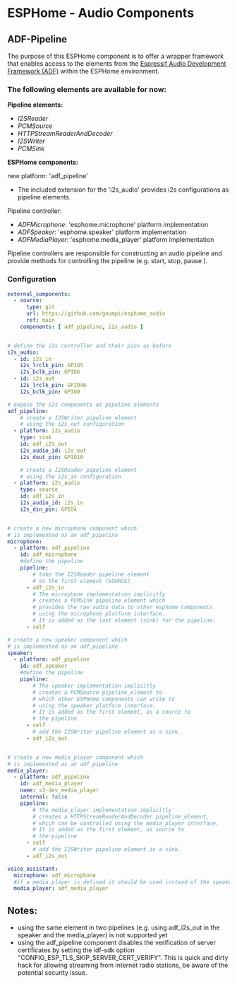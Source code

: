 # ESPHome - Audio Components

## ADF-Pipeline

The purpose of this ESPHome component is to offer a wrapper framework that enables access to the elements from the [Espressif Audio Development Framework (ADF)](https://github.com/espressif/esp-adf) within the ESPHome environment.



### The following elements are available for now:

**Pipeline elements:**

* *I2SReader*
* *PCMSource*
* *HTTPStreamReaderAndDecoder*
* *I2SWriter*
* *PCMSink*

**ESPHome components:**

new platform: 'adf_pipeline'

* The included extension for the 'i2s_audio' provides i2s configurations as pipeline elements.


Pipeline controller:

*  *ADFMicrophone*: 'esphome.microphone' platform implementation
*  *ADFSpeaker*: 'esphome.speaker' platform implementation
*  *ADFMediaPlayer*: 'esphome.media_player' platform implementation

Pipeline controllers are responsible for constructing an audio pipeline and provide methods for controlling the pipeline (e.g. start, stop, pause ).



### Configuration
```yaml
external_components:
  - source:
      type: git
      url: https://github.com/gnumpi/esphome_audio
      ref: main
    components: [ adf_pipeline, i2s_audio ]


# define the i2s controller and their pins as before
i2s_audio:
  - id: i2s_in
    i2s_lrclk_pin: GPIO5
    i2s_bclk_pin: GPIO6
  - id: i2s_out
    i2s_lrclk_pin: GPIO46
    i2s_bclk_pin: GPIO9

# expose the i2s components as pipeline elements
adf_pipeline:
    # create a I2SWriter pipeline element
    # using the i2s_out configuration
  - platform: i2s_audio
    type: sink
    id: adf_i2s_out
    i2s_audio_id: i2s_out
    i2s_dout_pin: GPIO10

    # create a I2SReader pipeline element
    # using the i2s_in configuration
  - platform: i2s_audio
    type: source
    id: adf_i2s_in
    i2s_audio_id: i2s_in
    i2s_din_pin: GPIO4


# create a new microphone component which
# is implemented as an adf_pipeline
microphone:
  - platform: adf_pipeline
    id: adf_microphone
    #define the pipeline
    pipeline:
        # take the I2SReader pipeline element
        # as the first element (SOURCE)
      - adf_i2s_in
        # The microphone implementation implicitly
        # creates a PCMSink pipeline_element which
        # provides the raw audio data to other esphome components
        # using the microphone platform interface.
        # It is added as the last element (sink) for the pipeline.
      - self

# create a new speaker component which
# is implemented as an adf_pipeline
speaker:
  - platform: adf_pipeline
    id: adf_speaker
    #define the pipeline
    pipeline:
        # The speaker implementation implicitly
        # creates a PCMSource pipeline_element to
        # which other ESPHome components can write to
        # using the speaker platform interface.
        # It is added as the first element, as a source to
        # the pipeline
      - self
        # add the I2SWriter pipeline element as a sink.
      - adf_i2s_out


# create a new media_player component which
# is implemented as an adf_pipeline
media_player:
  - platform: adf_pipeline
    id: adf_media_player
    name: s3-dev_media_player
    internal: false
    pipeline:
        # The media_player implementation implicitly
        # creates a HTTPStreamReaderAndDecoder pipeline_element,
        # which can be controlled using the media_player interface.
        # It is added as the first element, as source to
        # the pipeline
      - self
        # add the I2SWriter pipeline element as a sink.
      - adf_i2s_out

voice_assistant:
  microphone: adf_microphone
  #if a media player is defined it should be used instead of the speaker
  media_player: adf_media_player
```

## Notes:
* using the same element in two pipelines (e.g. using adf_i2s_out in the speaker and the media_player) is not supported yet
* using the adf_pipeline component disables the verification of server certificates by setting the idf-sdk option "CONFIG_ESP_TLS_SKIP_SERVER_CERT_VERIFY". This is quick and dirty hack for allowing streaming from internet radio stations, be aware of the potential security issue.
